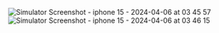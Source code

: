 ![Simulator Screenshot - iphone 15 - 2024-04-06 at 03 45 57](https://github.com/ZairovVasif/Login-Page-Design-/assets/159883475/335fb209-c00f-497c-8551-6c3d6066e9eb)
![Simulator Screenshot - iphone 15 - 2024-04-06 at 03 46 15](https://github.com/ZairovVasif/Login-Page-Design-/assets/159883475/45df52df-e1fc-4274-81fc-ab4a699613e3)
